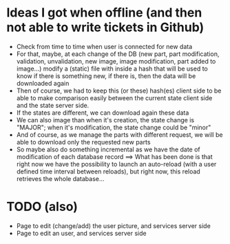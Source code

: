 # Ideas I got when offline (and then not able to write tickets in Github)

* Check from time to time when user is connected for new data
* For that, maybe, at each change of the DB (new part, part modification, validation, unvalidation, new image, image modification, part added to image...) modify a (static) file with inside a hash that will be used to know if there is something new, if there is, then the data will be downloaded again
* Then of course, we had to keep this (or these) hash(es) client side to be able to make comparison easily between the current state client side and the state server side.
* If the states are different, we can download again these data
* We can also image than when it's creation, the state change is "MAJOR"; when it's modification, the state change could be "minor"
* And of course, as we manage the parts with different request, we will be able to download only the requested new parts
* So maybe also do something incremental as we have the date of modification of each database record
==> What has been done is that right now we have the possibility to launch an auto-reload (with a user defined time interval between reloads), but right now, this reload retrieves the whole database...

# TODO (also)

* Page to edit (change/add) the user picture, and services server side
* Page to edit an user, and services server side
